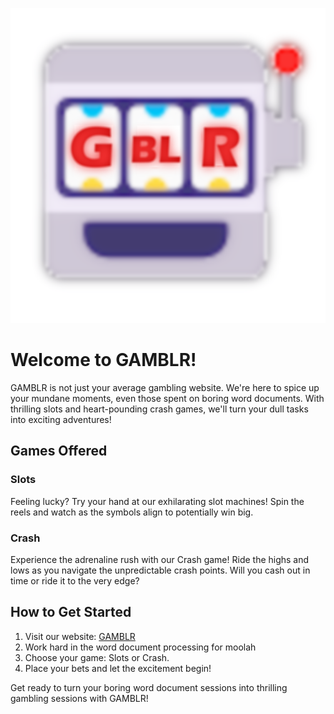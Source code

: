 ![GAMBLR Icon](/gamblr/icon.png)

# Welcome to GAMBLR!

GAMBLR is not just your average gambling website. We're here to spice up your mundane moments, even those spent on boring word documents. With thrilling slots and heart-pounding crash games, we'll turn your dull tasks into exciting adventures!

## Games Offered

### Slots
Feeling lucky? Try your hand at our exhilarating slot machines! Spin the reels and watch as the symbols align to potentially win big.

### Crash
Experience the adrenaline rush with our Crash game! Ride the highs and lows as you navigate the unpredictable crash points. Will you cash out in time or ride it to the very edge?

## How to Get Started

1. Visit our website: [GAMBLR](https://https://unfiltering.github.io/gamblr/)
2. Work hard in the word document processing for moolah
3. Choose your game: Slots or Crash.
4. Place your bets and let the excitement begin!

Get ready to turn your boring word document sessions into thrilling gambling sessions with GAMBLR!
